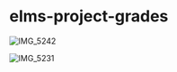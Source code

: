 # elms-project-grades

![IMG_5242](https://user-images.githubusercontent.com/82982009/153968474-7662fe20-c1e1-48e6-bd0c-1e7eef455e51.jpg)

![IMG_5231](https://user-images.githubusercontent.com/82982009/153968518-36e3bcdb-4389-4da3-887a-3f6d31abf670.jpg)
